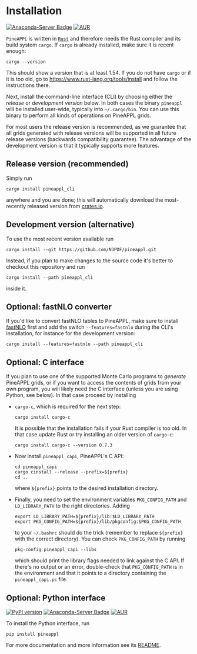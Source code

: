 # Installation

[![Anaconda-Server Badge](https://anaconda.org/conda-forge/pineappl/badges/installer/conda.svg)](https://anaconda.org/conda-forge/pineappl)
[![AUR](https://img.shields.io/aur/version/pineappl)](https://aur.archlinux.org/packages/pineappl)

`PineAPPL` is written in [`Rust`](https://www.rust-lang.org/) and therefore
needs the Rust compiler and its build system `cargo`. If `cargo` is already
installed, make sure it is recent enough:

    cargo --version

This should show a version that is at least 1.54. If you do not have `cargo` or
if it is too old, go to <https://www.rust-lang.org/tools/install> and follow
the instructions there.

Next, install the command-line interface (CLI) by choosing either the *release*
or *development version* below. In both cases the binary `pineappl` will be
installed user-wide, typically into `~/.cargo/bin`. You can use this binary to
perform all kinds of operations on PineAPPL grids.

For most users the release version is recommended, as we guarantee that all
grids generated with release versions will be supported in all future release
versions (backwards compatibility guarantee). The advantage of the development
version is that it typically supports more features.

## Release version (recommended)

Simply run

    cargo install pineappl_cli

anywhere and you are done; this will automatically download the most-recently
released version from [crates.io](https://crates.io).

## Development version (alternative)

To use the most recent version available run

    cargo install --git https://github.com/N3PDF/pineappl.git

Instead, if you plan to make changes to the source code it's better to checkout
this repository and run

    cargo install --path pineappl_cli

inside it.

## Optional: fastNLO converter

If you'd like to convert fastNLO tables to PineAPPL, make sure to install
[fastNLO](https://fastnlo.hepforge.org/) first and add the switch
`--features=fastnlo` during the CLI's installation, for instance for the
development version:

    cargo install --features=fastnlo --path pineappl_cli

## Optional: C interface

If you plan to use one of the supported Monte Carlo programs to *generate*
PineAPPL grids, or if you want to access the contents of grids from your own
program, you will likely need the C interface (unless you are using Python, see
below). In that case proceed by installing

- `cargo-c`, which is required for the next step:

      cargo install cargo-c

  It is possible that the installation fails if your Rust compiler is too old.
  In that case update Rust or try installing an older version of `cargo-c`:

      cargo install cargo-c --version 0.7.3

- Now install `pineappl_capi`, PineAPPL's C API:

      cd pineappl_capi
      cargo cinstall --release --prefix=${prefix}
      cd ..

  where `${prefix}` points to the desired installation directory.

- Finally, you need to set the environment variables `PKG_CONFIG_PATH` and
  `LD_LIBRARY_PATH` to the right directories. Adding

      export LD_LIBRARY_PATH=${prefix}/lib:$LD_LIBRARY_PATH
      export PKG_CONFIG_PATH=${prefix}/lib/pkgconfig:$PKG_CONFIG_PATH

  to your `~/.bashrc` should do the trick (remember to replace `${prefix}` with
  the correct directory). You can check `PKG_CONFIG_PATH` by running

      pkg-config pineappl_capi --libs

  which should print the library flags needed to link against the C API. If
  there's no output or an error, double-check that `PKG_CONFIG_PATH` is in the
  environment and that it points to a directory containing the
  `pineappl_capi.pc` file.

## Optional: Python interface

[![PyPI version](https://badge.fury.io/py/pineappl.svg)](https://badge.fury.io/py/pineappl)
[![Anaconda-Server Badge](https://anaconda.org/conda-forge/pineappl/badges/installer/conda.svg)](https://anaconda.org/conda-forge/pineappl)
[![AUR](https://img.shields.io/aur/version/pineappl)](https://aur.archlinux.org/packages/pineappl)

To install the Python interface, run

    pip install pineappl

For more documentation and more information see its
[README](../pineappl_py/README.md).
